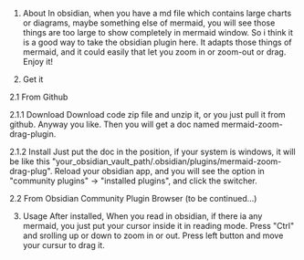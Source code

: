 1. About
  In obsidian, when you have a md file which contains large charts or diagrams, maybe something else of mermaid, you will see those things are too large to show completely in mermaid window. So i think it is a good way to take the obsidian plugin here. It adapts those things of mermaid, and it could easily that let you zoom in or zoom-out or drag. Enjoy it!

2. Get it
   
2.1 From Github

  2.1.1 Download
    Download code zip file and unzip it, or you just pull it from github. Anyway you like. Then you will get a doc named mermaid-zoom-drag-plugin.

  2.1.2 Install
    Just put the doc in the position, if your system is windows, it will be like this "your_obsidian_vault_path/.obsidian/plugins/mermaid-zoom-drag-plug".
    Reload your obsidian app, and you will see the option in "community plugins" -> "installed plugins", and click the switcher.

2.2 From Obsidian Community Plugin Browser
  (to be continued...)

3. Usage
   After installed, When you read in obsidian, if there ia any mermaid, you just put your cursor inside it in reading mode.
   Press "Ctrl" and srolling up or down to zoom in or out.
   Press left button and move your cursur to drag it.  

